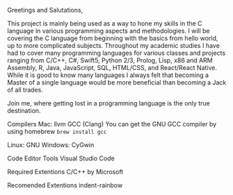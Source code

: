 Greetings and Salutations,

This project is mainly being used as a way to hone my skills in the C language in various programming aspects and methodologies. I will be covering the C language from beginning with the basics from hello world, up to more complicated subjects. Throughout my academic studies I have had to cover many programming languages for various classes and projects ranging from C/C++, C#, Swift5, Python 2/3, Prolog, Lisp, x86 and ARM Assembly, R, Java, JavaScript, SQL, HTML/CSS, and React/React Native. While it is good to know many languages I always felt that becoming a Master of a single language would be more beneficial than becoming a Jack of all trades. 

Join me, where getting lost in a programming language is the only true destination.



Compilers
Mac: llvm GCC (Clang)
You can get the GNU GCC compiler by using homebrew `brew install gcc`

Linux: GNU
Windows: CyGwin

Code Editor Tools
Visual Studio Code

Required Extentions
C/C++ by Microsoft

Recomended Extentions
indent-rainbow
